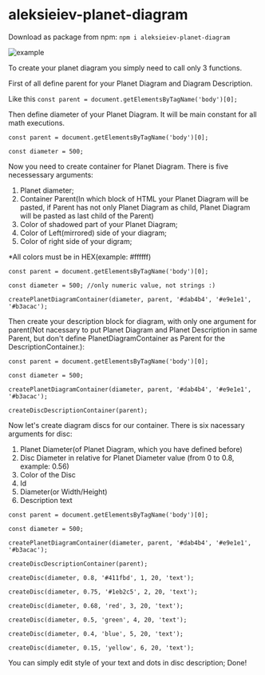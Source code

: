# aleksieiev-planet-diagram
Download as package from npm:
```npm i aleksieiev-planet-diagram```


![example](example.jpg)

To create your planet diagram you simply need to call only 3 functions.

First of all define parent for your Planet Diagram and Diagram Description.

Like this 
```const parent = document.getElementsByTagName('body')[0];```

Then define diameter of your Planet Diagram. It will be main constant for all math executions.

```
const parent = document.getElementsByTagName('body')[0];

const diameter = 500;
```

Now you need to create container for Planet Diagram. There is five necessessary arguments:
1) Planet diameter;
2) Container Parent(In which block of HTML your Planet Diagram will be pasted, if Parent has not only Planet Diagram as child, Planet Diagram will be pasted as last child of the Parent)
3) Color of shadowed part of your Planet Diagram;
4) Color of Left(mirrored) side of your diagram;
5) Color of right side of your digram;

*All colors must be in HEX(example: #ffffff)
```
const parent = document.getElementsByTagName('body')[0];

const diameter = 500; //only numeric value, not strings :)

createPlanetDiagramContainer(diameter, parent, '#dab4b4', '#e9e1e1', '#b3acac');
```
Then create your description block for diagram, with only one argument for parent(Not nacessary to put Planet Diagram and Planet Description in same Parent, but don't define PlanetDiagramContainer as Parent for the DescriptionContainer.):
```
const parent = document.getElementsByTagName('body')[0];

const diameter = 500;

createPlanetDiagramContainer(diameter, parent, '#dab4b4', '#e9e1e1', '#b3acac');

createDiscDescriptionContainer(parent);
```

Now let's create diagram discs for our container.
There is six nacessary arguments for disc:
1) Planet Diameter(of Planet Diagram, which you have defined before)
2) Disc Diameter in relative for Planet Diameter value (from 0 to 0.8, example: 0.56)
3) Color of the Disc
4) Id
5) Diameter(or Width/Height)
6) Description text

```
const parent = document.getElementsByTagName('body')[0];

const diameter = 500;

createPlanetDiagramContainer(diameter, parent, '#dab4b4', '#e9e1e1', '#b3acac');

createDiscDescriptionContainer(parent);

createDisc(diameter, 0.8, '#411fbd', 1, 20, 'text');

createDisc(diameter, 0.75, '#1eb2c5', 2, 20, 'text');

createDisc(diameter, 0.68, 'red', 3, 20, 'text');

createDisc(diameter, 0.5, 'green', 4, 20, 'text');

createDisc(diameter, 0.4, 'blue', 5, 20, 'text');

createDisc(diameter, 0.15, 'yellow', 6, 20, 'text');
```
You can simply edit style of your text and dots in disc description;
Done!
